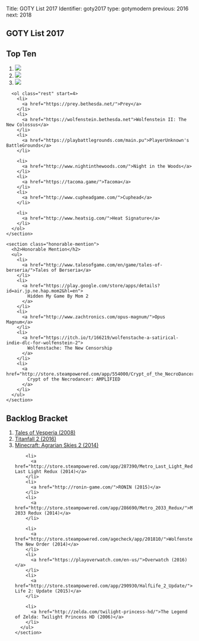 Title: GOTY List 2017
Identifier: goty2017
type: gotymodern
previous: 2016
next: 2018

<main class="goty">
  <article>
    <h1>GOTY List 2017</h1>
    <h2>Top Ten</h2>
    <section class="top-ten">
      <ol class="top-three">
        <li>
          <a href="http://www.zelda.com/breath-of-the-wild">
            <img src="{static}/media/goty2017/botw.jpg">
          </a>
        </li>
        <li>
          <a href="https://www.supergiantgames.com/games/pyre/">
          <img src="{static}/media/goty2017/pyre.jpg">
          </a>
        </li>
        <li>
          <a href="https://niergame.com/agegate.php">
          <img src="{static}/media/goty2017/nier.jpg">
          </a>
        </li>
      </ol>

      <ol class="rest" start=4>
        <li>
          <a href="https://prey.bethesda.net/">Prey</a>
        </li>
        <li>
          <a href="https://wolfenstein.bethesda.net">Wolfenstein II: The New Colossus</a>
        </li>
        <li>
          <a href="https://playbattlegrounds.com/main.pu">PlayerUnknown's BattleGrounds</a>
        </li>

        <li>
          <a href="http://www.nightinthewoods.com/">Night in the Woods</a>
        </li>
        <li>
          <a href="https://tacoma.game/">Tacoma</a>
        </li>
        <li>
          <a href="http://www.cupheadgame.com/">Cuphead</a>
        </li>

        <li>
          <a href="http://www.heatsig.com/">Heat Signature</a>
        </li>
      </ol>
    </section>

    <section class="honorable-mention">
      <h2>Honorable Mention</h2>
      <ul>
        <li>
          <a href="http://www.talesofgame.com/en/game/tales-of-berseria/">Tales of Berseria</a>
        </li>
        <li>
          <a href="https://play.google.com/store/apps/details?id=air.jp.ne.hap.mom2&hl=en">
            Hidden My Game By Mom 2
          </a>
        </li>
        <li>
          <a href="http://www.zachtronics.com/opus-magnum/">Opus Magnum</a>
        </li>
        <li>
          <a href="https://itch.io/t/166219/wolfenstache-a-satirical-indie-dlc-for-wolfenstein-2">
            Wolfenstache: The New Censorship
          </a>
        </li>
        <li>
          <a href="http://store.steampowered.com/app/554000/Crypt_of_the_NecroDancer_AMPLIFIED/">
            Crypt of the Necrodancer: AMPLIFIED
          </a>
        </li>
      </ul>
    </section>
  </article>

  <aside>
    <section class="backlog-bracket">
      <h2>Backlog Bracket</h2>
      <ol>
        <li>
          <a href="http://aselia.wikia.com/wiki/Tales_of_Vesperia">Tales of Vesperia (2008)</a>
        </li>
        <li>
          <a href="https://www.ea.com/games/titanfall/titanfall-2">Titanfall 2 (2016)</a>
        </li>
        <li>
          <a href="https://minecraft.curseforge.com/projects/agrarian-skies-2">Minecraft: Agrarian Skies 2 (2014)</a>
        </li>

        <li>
          <a href="http://store.steampowered.com/app/287390/Metro_Last_Light_Redux/">Metro: Last Light Redux (2014)</a>
        </li>
        <li>
          <a href="http://ronin-game.com/">RONIN (2015)</a>
        </li>
        <li>
          <a href="http://store.steampowered.com/app/286690/Metro_2033_Redux/">Metro: 2033 Redux (2014)</a>
        </li>

        <li>
          <a href="http://store.steampowered.com/agecheck/app/201810/">Wolfenstein: The New Order (2014)</a>
        </li>
        <li>
          <a href="https://playoverwatch.com/en-us/">Overwatch (2016)</a>
        </li>
        <li>
          <a href="http://store.steampowered.com/app/290930/HalfLife_2_Update/">Half Life 2: Update (2015)</a>
        </li>

        <li>
          <a href="http://zelda.com/twilight-princess-hd/">The Legend of Zelda: Twilight Princess HD (2006)</a>
        </li>
      </ul>
    </section>
  </aside>
</main>

